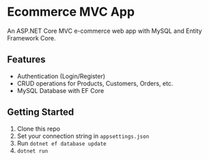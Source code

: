 # Ecommerce MVC App

An ASP.NET Core MVC e-commerce web app with MySQL and Entity Framework Core.

## Features
- Authentication (Login/Register)
- CRUD operations for Products, Customers, Orders, etc.
- MySQL Database with EF Core

## Getting Started
1. Clone this repo
2. Set your connection string in `appsettings.json`
3. Run `dotnet ef database update`
4. `dotnet run`

